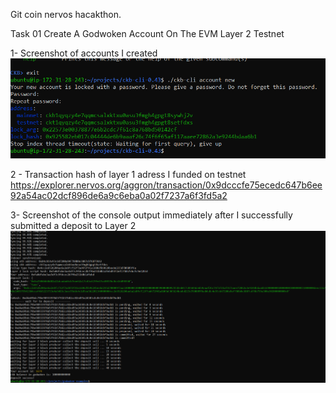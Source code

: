 Git coin nervos hacakthon. 

Task 01 Create A Godwoken Account On The EVM Layer 2 Testnet

1- Screenshot of accounts I created
![account list](https://github.com/demoncash08/Nervous-Hackathon/blob/main/task1/Accountlist.png)

2 - Transaction hash of layer 1 adress I funded on testnet
https://explorer.nervos.org/aggron/transaction/0x9dcccfe75ecedc647b6ee92a54ac02dcf896de6a9c6eba0a02f7237a6f3fd5a2

3- Screenshot of the console output immediately after I successfully submitted a deposit to Layer 2 
![layerwdeposit](https://github.com/demoncash08/Nervous-Hackathon/blob/main/task1/layer2deposit.png)
